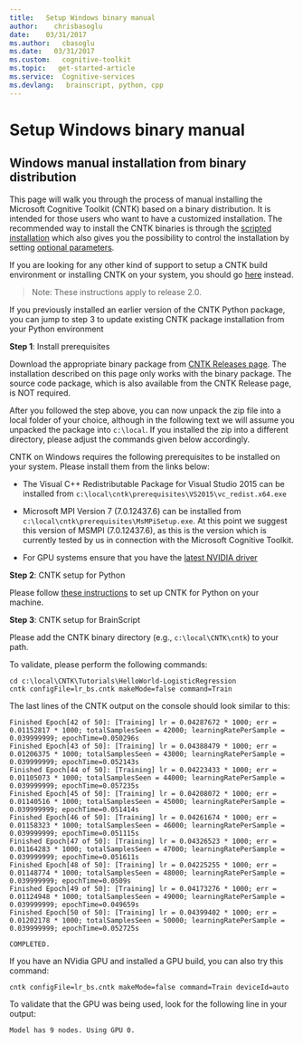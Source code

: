 ```yaml
---
title:   Setup Windows binary manual
author:    chrisbasoglu
date:    03/31/2017
ms.author:   cbasoglu
ms.date:   03/31/2017
ms.custom:   cognitive-toolkit
ms.topic:   get-started-article
ms.service:  Cognitive-services
ms.devlang:   brainscript, python, cpp
---
```


# Setup Windows binary manual

## Windows manual installation from binary distribution

This page will walk you through the process of manual installing the Microsoft Cognitive Toolkit (CNTK) based on a binary distribution. It is intended for those users who want to have a customized installation. The recommended way to install the CNTK binaries is through the [scripted installation](./Setup-Windows-Binary-Script) which also gives you the possibility to control the installation by setting [optional parameters](./setup-windows-binary-script-options).

If you are looking for any other kind of support to setup a CNTK build environment or installing CNTK on your system, you should go [here](./Setup-CNTK-on-your-machine.md) instead.

> Note: These instructions apply to release 2.0.

If you previously installed an earlier version of the CNTK Python package, you can jump to step 3 to update existing CNTK package installation from your Python environment

**Step 1**: Install prerequisites

Download the appropriate binary package from [CNTK Releases page](https://github.com/Microsoft/CNTK/releases). 
The installation described on this page only works with the binary package. The
source code package, which is also available from the CNTK Release page, is NOT required.

After you followed the step above, you can now unpack the zip file into a local folder of your 
choice, although in the following text we will assume you unpacked the package into `c:\local`. If you installed the 
zip into a different directory, please adjust the commands given below accordingly.

CNTK on Windows requires the following prerequisites to be installed on your system. Please install them from the links below: 

- The Visual C++ Redistributable Package for Visual Studio 2015 can be installed from `c:\local\cntk\prerequisites\VS2015\vc_redist.x64.exe`

- Microsoft MPI Version 7 (7.0.12437.6) can be installed from `c:\local\cntk\prerequisites\MsMPiSetup.exe`. At this point we suggest this 
version of MSMPI (7.0.12437.6), as this is the version which is currently tested by us in connection with the Microsoft Cognitive Toolkit.

- For GPU systems ensure that you have the [latest NVIDIA driver](http://www.nvidia.com/drivers)

**Step 2**: CNTK setup for Python

Please follow [these instructions](./Setup-Windows-Python.md) to set up CNTK for Python on your machine.

**Step 3**: CNTK setup for BrainScript

Please add the CNTK binary directory (e.g., `c:\local\CNTK\cntk`) to your path.

To validate, please perform the following commands:
```
cd c:\local\CNTK\Tutorials\HelloWorld-LogisticRegression
cntk configFile=lr_bs.cntk makeMode=false command=Train
```
The last lines of the CNTK output on the console should look similar to this:
```
Finished Epoch[42 of 50]: [Training] lr = 0.04287672 * 1000; err = 0.01152817 * 1000; totalSamplesSeen = 42000; learningRatePerSample = 0.039999999; epochTime=0.050296s
Finished Epoch[43 of 50]: [Training] lr = 0.04388479 * 1000; err = 0.01206375 * 1000; totalSamplesSeen = 43000; learningRatePerSample = 0.039999999; epochTime=0.052143s
Finished Epoch[44 of 50]: [Training] lr = 0.04223433 * 1000; err = 0.01105073 * 1000; totalSamplesSeen = 44000; learningRatePerSample = 0.039999999; epochTime=0.057235s
Finished Epoch[45 of 50]: [Training] lr = 0.04208072 * 1000; err = 0.01140516 * 1000; totalSamplesSeen = 45000; learningRatePerSample = 0.039999999; epochTime=0.051414s
Finished Epoch[46 of 50]: [Training] lr = 0.04261674 * 1000; err = 0.01158323 * 1000; totalSamplesSeen = 46000; learningRatePerSample = 0.039999999; epochTime=0.051115s
Finished Epoch[47 of 50]: [Training] lr = 0.04326523 * 1000; err = 0.01164283 * 1000; totalSamplesSeen = 47000; learningRatePerSample = 0.039999999; epochTime=0.051611s
Finished Epoch[48 of 50]: [Training] lr = 0.04225255 * 1000; err = 0.01148774 * 1000; totalSamplesSeen = 48000; learningRatePerSample = 0.039999999; epochTime=0.0509s
Finished Epoch[49 of 50]: [Training] lr = 0.04173276 * 1000; err = 0.01124948 * 1000; totalSamplesSeen = 49000; learningRatePerSample = 0.039999999; epochTime=0.049659s
Finished Epoch[50 of 50]: [Training] lr = 0.04399402 * 1000; err = 0.01202178 * 1000; totalSamplesSeen = 50000; learningRatePerSample = 0.039999999; epochTime=0.052725s

COMPLETED.
```
If you have an NVidia GPU and installed a GPU build, you can also try this command:
```
cntk configFile=lr_bs.cntk makeMode=false command=Train deviceId=auto
```
To validate that the GPU was being used, look for the following line in your output:
```
Model has 9 nodes. Using GPU 0.
```

